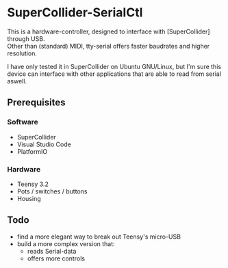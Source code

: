 # SuperCollider-SerialCtl

This is a hardware-controller, designed to interface with [SuperCollider] through USB.  
Other than (standard) MIDI, tty-serial offers faster baudrates and higher resolution.  

I have only tested it in SuperCollider on Ubuntu GNU/Linux, but I'm sure this device can interface with other applications that are able to read from serial aswell. 

## Prerequisites

### Software

- SuperCollider
- Visual Studio Code
- PlatformIO

### Hardware

- Teensy 3.2
- Pots / switches / buttons
- Housing

## Todo

- find a more elegant way to break out Teensy's micro-USB
- build a more complex version that:
	- reads Serial-data
	- offers more controls 
